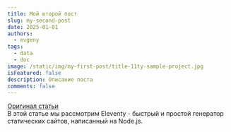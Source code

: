 ```yaml
---
title: Мой второй пост
slug: my-second-post
date: 2025-01-01
authors:
  - evgeny
tags:
  - data
  - doc
image: /static/img/my-first-post/title-11ty-sample-project.jpg
isFeatured: false
description: Описание поста
comments: false
---
```


[Оригинал статьи](https://dev.to/loige/getting-started-with-eleventy-in-11-minutes-496j?ysclid=m4cgbwznqv999658354 "Начало работы с Eleventy за 11 минут")   
В этой статье мы рассмотрим Eleventy - быстрый и простой генератор статических сайтов, написанный на Node.js.
